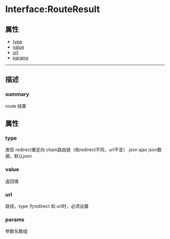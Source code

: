 # Interface:RouteResult   
## 属性
+ [type](#PROP_type)
+ [value](#PROP_value)
+ [url](#PROP_url)
+ [params](#PROP_params)
---   
## 描述
   
### summary   
route 结果  
   
## 属性   
### <a id="PROP_type">type</a>   
类型 redirect重定向
  chain路由链（和redirect不同，url不变）
  json ajax json数据，默认json
     
### <a id="PROP_value">value</a>   
返回值
     
### <a id="PROP_url">url</a>   
路径，type 为redirect 和 url时，必须设置
     
### <a id="PROP_params">params</a>   
参数名数组
     
